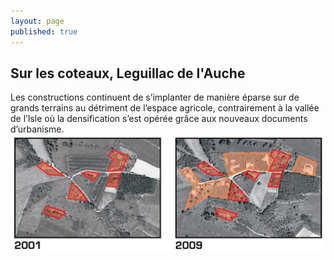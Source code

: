 ```yaml
---
layout: page
published: true
---
```


## Sur les coteaux, Leguillac de l'Auche 

Les constructions continuent de s’implanter de manière éparse sur de grands terrains au détriment de l’espace agricole, contrairement à la vallée de l’Isle où la densification s’est opérée grâce aux nouveaux documents d’urbanisme.
![](data/images/1/histoire/1_histoire_POP6.jpg)